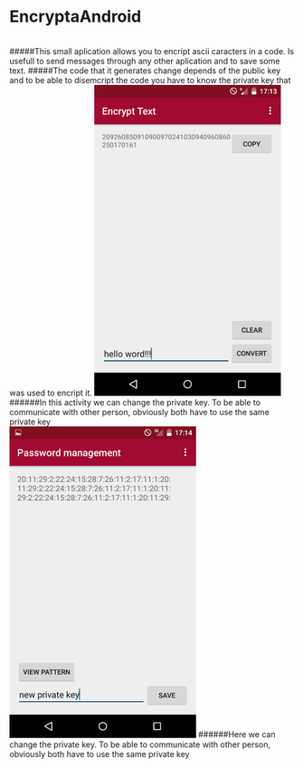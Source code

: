 # EncryptaAndroid
<br>
#####This small aplication allows you to encript ascii caracters in a code. Is usefull to send messages through any other aplication and to save some text.
#####The code that it generates change depends of the public key and to be able to disemcript the code you have to know the private key that was used to encript it.
<img src="https://github.com/pedrob1ih/EncryptaAndroid/blob/master/screenShots/B.png" width="330">
######In this activity we can change the private key. To be able to communicate with other person, obviously both have to use the same private key

<br>

<img src="https://github.com/pedrob1ih/EncryptaAndroid/blob/master/screenShots/A.png" width="330">
######Here we can change the private key. To be able to communicate with other person, obviously both have to use the same private key
